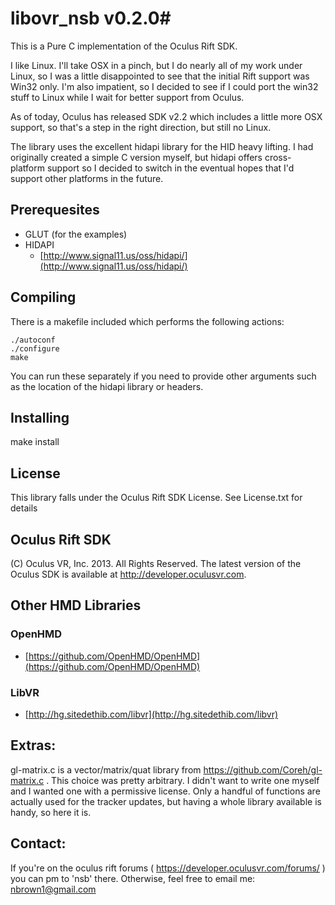 # libovr_nsb v0.2.0#

This is a Pure C implementation of the Oculus Rift SDK.  

I like Linux.  I'll take OSX in a pinch, but I do nearly all of my work under
Linux, so I was a little disappointed to see that the initial Rift support was 
Win32 only.  I'm also impatient, so I decided to see if I could port the win32
stuff to Linux while I wait for better support from Oculus.  

As of today, Oculus has released SDK v2.2 which includes a little more OSX 
support, so that's a step in the right direction, but still no Linux.

The library uses the excellent hidapi library for the HID heavy lifting.  I had
originally created a simple C version myself, but hidapi offers cross-platform 
support so I decided to switch in the eventual hopes that I'd support other 
platforms in the future.

Prerequesites
--------------
+ GLUT (for the examples)
+ HIDAPI
    - [http://www.signal11.us/oss/hidapi/](http://www.signal11.us/oss/hidapi/)


Compiling
---------
There is a makefile included which performs the following actions:

    ./autoconf
    ./configure
    make

You can run these separately if you need to provide other arguments such as the location of the hidapi library or headers.

Installing
----------
make install

License
-------
This library falls under the Oculus Rift SDK License.  See License.txt for details

Oculus Rift SDK
----------
(C) Oculus VR, Inc. 2013. All Rights Reserved.
The latest version of the Oculus SDK is available at http://developer.oculusvr.com.


Other HMD Libraries
-------------------
### OpenHMD ###
 + [https://github.com/OpenHMD/OpenHMD](https://github.com/OpenHMD/OpenHMD)
### LibVR ###
 + [http://hg.sitedethib.com/libvr](http://hg.sitedethib.com/libvr)


Extras:
-------
gl-matrix.c is a vector/matrix/quat library from 
https://github.com/Coreh/gl-matrix.c . This choice was pretty arbitrary.
I didn't want to write one myself and I wanted one with a permissive 
license.  Only a handful of functions are actually used for the tracker 
updates, but having a whole library available is handy, so here it is.

Contact:
--------
If you're on the oculus rift forums ( https://developer.oculusvr.com/forums/ )
you can pm to 'nsb' there.  Otherwise, feel free to email me: nbrown1@gmail.com
